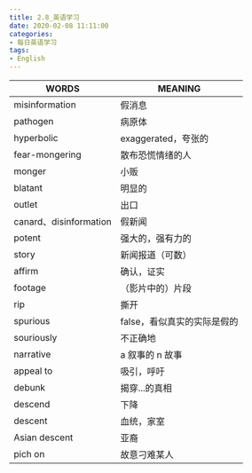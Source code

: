 ```yaml
---
title: 2.8_英语学习
date: 2020-02-08 11:11:00
categories: 
- 每日英语学习
tags:
- English
---
```


| WORDS                  | MEANING                     |
| ---------------------- | --------------------------- |
| misinformation         | 假消息                      |
| pathogen               | 病原体                      |
| hyperbolic             | exaggerated，夸张的         |
| fear-mongering         | 散布恐慌情绪的人            |
| monger                 | 小贩                        |
| blatant                | 明显的                      |
| outlet                 | 出口                        |
| canard、disinformation | 假新闻                      |
| potent                 | 强大的，强有力的            |
| story                  | 新闻报道（可数）            |
| affirm                 | 确认，证实                  |
| footage                | （影片中的）片段            |
| rip                    | 撕开                        |
| spurious               | false，看似真实的实际是假的 |
| souriously             | 不正确地                    |
| narrative              | a 叙事的 n 故事             |
| appeal to              | 吸引，呼吁                  |
| debunk                 | 揭穿...的真相               |
| descend                | 下降                        |
| descent                | 血统，家室                  |
| Asian descent          | 亚裔                        |
| pich on                | 故意刁难某人                |